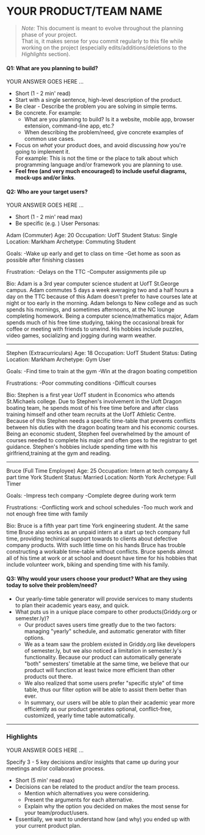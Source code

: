﻿# YOUR PRODUCT/TEAM NAME

> _Note:_ This document is meant to evolve throughout the planning phase of your project.    
> That is, it makes sense for you commit regularly to this file while working on the project (especially edits/additions/deletions to the _Highlights_ section).

#### Q1: What are you planning to build?

YOUR ANSWER GOES HERE ...

* Short (1 - 2 min' read)
* Start with a single sentence, high-level description of the product.
* Be clear - Describe the problem you are solving in simple terms.
* Be concrete. For example:
   * What are you planning to build? Is it a website, mobile app,
  browser extension, command-line app, etc.?      
   * When describing the problem/need, give concrete examples of common use cases.
* Focus on *what* your product does, and avoid discussing *how* you're going to implement it.      
  For example: This is not the time or the place to talk about which programming language and/or framework you are planning to use.
* **Feel free (and very much encouraged) to include useful diagrams, mock-ups and/or links**.


#### Q2: Who are your target users?

YOUR ANSWER GOES HERE ...

* Short (1 - 2 min' read max)
* Be specific (e.g. )
User Personas:

Adam (Commuter)
Age: 20
Occupation: UofT Student
Status: Single
Location: Markham
Archetype: Commuting Student

Goals: 	-Wake up early and get to class on time
	      -Get home as soon as possible after finishing classes

Frustration: -Delays on the TTC
	           -Computer assignments pile up

Bio:
	Adam is a 3rd year computer science student at UofT St.George campus. Adam commutes 5 days a week averaging 
  two and a half hours a day on the TTC because of this Adam doesn't prefer to have courses late at night or too
	early in the morning. Adam belongs to New college and as such spends his mornings, and sometimes afternoons, 
	at the NC lounge completing homework. Being a computer science/mathematics major, Adam spends much of his free 
	time studying, taking the occasional break for coffee or meeting with friends to unwind. His hobbies include 
	puzzles, video games, socializing and jogging during warm weather.

_______________________________________________________________________________________________

Stephen (Extracurriculars)
Age: 18
Occupation: UofT Student
Status: Dating
Location: Markham
Archetype: Gym User

Goals:	-Find time to train at the gym
	      -Win at the dragon boating competition

Frustrations:	-Poor commuting conditions
		          -Difficult courses

Bio: 
	Stephen is a first year UofT student in Economics who attends St.Michaels college. Due to Stephen's
	involvement in the Uoft Dragon boating team, he spends most of his free time before and after class
	training himself and other team recruits at the UofT Athletic Centre. Because of this Stephen needs
	a specific time-table that prevents conflicts between his duties with the dragon boating team and
	his economic courses. Being an economic student, Stephen feel overwhelmed by the amount of courses 
	needed to complete his major and often goes to the registrar to get guidance. Stephen's hobbies 
	include spending time with his girlfriend,training at the gym and reading.

______________________________________________________________________________________________________________

Bruce (Full Time Employee)
Age: 25
Occupation: Intern at tech company & part time York Student
Status: Married
Location: North York
Archetype: Full Timer

Goals:	-Impress tech company
	      -Complete degree during work term

Frustrations:	-Conflicting work and school schedules
		          -Too much work and not enough free time with family

Bio:
	Bruce is a fifth year part time York engineering student. At the same time Bruce also works as an unpaid
	intern at a start up tech company full time, providing techinical support towards to clients about
	defective company products. With such little time on his hands Bruce has trouble constructing a workable
	time-table without conflicts. Bruce spends almost all of his time at work or at school and doesnt have
	time for his hobbies that include volunteer work, biking and spending time with his family. 
  

#### Q3: Why would your users choose your product? What are they using today to solve their problem/need?

* Our yearly-time table generator will provide services to many students to plan their academic years easy, and quick.
* What puts us in a unique place compare to other products(Griddy.org or semester.ly)?
  * Our product saves users time greatly due to the two factors: managing "yearly" schedule, and automatic generator with filter options.
  * We as a team saw the problem existed in Griddy.org like developers of semester.ly, but we also noticed a limitation in semester.ly's functionality.  Because our product can automatically generate "both" semesters' timetable at the same time, we believe that our product will function at least twice more efficient than other products out there. 
  * We also realized that some users prefer "specific style" of time table, thus our filter option will be able to assist them better than ever.
  * In summary, our users will be able to plan their academic year more efficiently as our product generates optional, conflict-free, customized, yearly time table automatically.


----

### Highlights

YOUR ANSWER GOES HERE ...

Specify 3 - 5 key decisions and/or insights that came up during your meetings
and/or collaborative process.

* Short (5 min' read max)
* Decisions can be related to the product and/or the team process.
   * Mention which alternatives you were considering.
   * Present the arguments for each alternative.
   * Explain why the option you decided on makes the most sense for your team/product/users.
* Essentially, we want to understand how (and why) you ended up with your current product plan.

